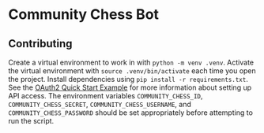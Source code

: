 # Community Chess Bot

## Contributing

Create a virtual environment to work in with `python -m venv .venv`. Activate the virtual environment with `source .venv/bin/activate` each time you open the project. Install dependencies using `pip install -r requirements.txt`. See the [OAuth2 Quick Start Example](https://github.com/reddit-archive/reddit/wiki/OAuth2-Quick-Start-Example) for more information about setting up API access. The environment variables `COMMUNITY_CHESS_ID`, `COMMUNITY_CHESS_SECRET`, `COMMUNITY_CHESS_USERNAME`, and `COMMUNITY_CHESS_PASSWORD` should be set appropriately before attempting to run the script.
